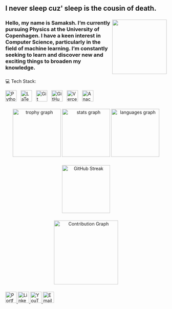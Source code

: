 <h2 align="left">I never sleep cuz' sleep is the cousin of death.</h2>

###

<img align="right" height="170" src="https://cdn-images-1.medium.com/max/1024/0*ulz5mvlcGo5EDpaY.gif"  />

###

<h3 align="left">Hello, my name is Samaksh. I’m currently pursuing Physics at the University of Copenhagen. I have a keen interest in Computer Science, particularly in the field of machine learning. I’m constantly seeking to learn and discover new and exciting things to broaden my knowledge.</h3>

###

💻 Tech Stack:

<img align="left" alt="Python" width="35px" style="padding-right:10px;" src="https://cdn.jsdelivr.net/gh/devicons/devicon/icons/python/python-original.svg" />
<img align="left" alt="LaTeX" width="35px" style="padding-right:10px;" src="https://cdn.jsdelivr.net/gh/devicons/devicon/icons/latex/latex-original.svg" />
<img align="left" alt="Git" width="35px" style="padding-right:10px;" src="https://cdn.jsdelivr.net/gh/devicons/devicon/icons/git/git-original.svg" />
<img align="left" alt="GitHub" width="35px" style="padding-right:10px;" src="https://cdn.jsdelivr.net/gh/devicons/devicon/icons/github/github-original.svg" />
<img align="left" alt="Vercel" width="35px" style="padding-right:10px;" src="https://www.vectorlogo.zone/logos/vercel/vercel-icon.svg" />
<img align="left" alt="Anaconda" width="35px" style="padding-right:10px;" src="https://upload.wikimedia.org/wikipedia/commons/4/4a/Anaconda_Logo.png" />
<br clear="left"/>

###

<div align="center">
  <img src="https://github-profile-trophy.vercel.app/?username=SaMaksH-exe&theme=monokai&column=-1&row=1&margin-w=8&margin-h=8&no-bg=true&no-frame=false&order=4" height="150" alt="trophy graph" />
  <img src="https://github-readme-stats.vercel.app/api?username=SaMaksH-exe&hide_title=false&hide_rank=true&show_icons=true&include_all_commits=true&count_private=true&disable_animations=false&theme=monokai&locale=en&hide_border=false&order=1&custom_title=Github%20Stats" height="150" alt="stats graph" />
  <img src="https://github-readme-stats.vercel.app/api/top-langs/?username=SaMaksH-exe&hide_progress=true&hide_title=false&card_width=320&langs_count=8&theme=monokai&hide_border=false&hide=jupyter%20notebook&order=2&layout=compact&custom_title=Languages%20Used" height="150" alt="languages graph" />
</div>

###

<div align="center">
  <img src="https://streak-stats.demolab.com?user=SaMaksH-exe&theme=monokai&hide_border=false&border_radius=4.5" height="150" alt="GitHub Streak" />
</div>

###

<div align="center">
  <img src="https://github-readme-activity-graph.vercel.app/graph?username=SaMaksH-exe&bg_color=000000&color=00ffff&line=00ff00&point=ffffff&area=true&hide_border=true" height="200" alt="Contribution Graph" />
</div>

###

<div align="left">
  <a href="https://samaksh-kaushik.vercel.app/" target="_blank">
    <img src="https://img.shields.io/static/v1?message=Portfolio&logo=About.me&label=&color=black&logoColor=white&labelColor=&style=for-the-badge" height="35" alt="Portfolio logo" />
  </a>
  <a href="https://www.linkedin.com/in/samaksh-kaushik/" target="_blank">
    <img src="https://img.shields.io/static/v1?message=LinkedIn&logo=linkedin&label=&color=0077B5&logoColor=white&labelColor=&style=for-the-badge" height="35" alt="LinkedIn logo" />
  </a>
  <a href="https://www.youtube.com/@AKSHAR." target="_blank">
    <img src="https://img.shields.io/static/v1?message=YouTube&logo=youtube&label=&color=FF0000&logoColor=white&labelColor=&style=for-the-badge" height="35" alt="YouTube logo" />
  </a>
  <a href="mailto:samaksh13kaushik@gmail.com" target="_blank">
    <img src="https://img.shields.io/static/v1?message=Email&logo=gmail&label=&color=EA4335&logoColor=white&labelColor=&style=for-the-badge" height="35" alt="Email logo" />
  </a>
</div>
